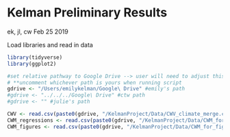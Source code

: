 Kelman Preliminary Results
================
ek, jl, cw
Feb 25 2019

Load libraries and read in data

``` r
library(tidyverse)
library(ggplot2)

#set relative pathway to Google Drive --> user will need to adjust this <---
# **uncomment whichever path is yours when running script
gdrive <- "/Users/emilykelman/Google\ Drive" #emily's path
#gdrive <- "../../../Google\ Drive" #ctw path
#gdrive <- "" #julie's path

CWV <- read.csv(paste0(gdrive, "/KelmanProject/Data/CWV_climate_merge.csv"))
CWM_regressions <- read.csv(paste0(gdrive, "/KelmanProject/Data/CWM_for_regressions.csv"))
CWM_figures <- read.csv(paste0(gdrive, "/KelmanProject/Data/CWM_for_figures.csv"))
```

